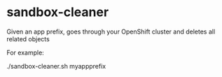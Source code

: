 # sandbox-cleaner
Given an app prefix, goes through your OpenShift cluster and deletes all related objects

For example:

./sandbox-cleaner.sh myappprefix

